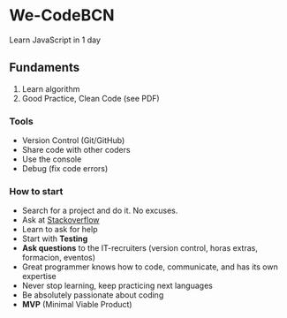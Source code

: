 # We-CodeBCN
Learn JavaScript in 1 day

## Fundaments
1) Learn algorithm
2) Good Practice, Clean Code (see PDF)

### Tools
- Version Control (Git/GitHub)
- Share code with other coders
- Use the console
- Debug (fix code errors)

### How to start
- Search for a project and do it. No excuses.
- Ask at [Stackoverflow](https://www.stackoverflow.com)
- Learn to ask for help
- Start with __Testing__
- __Ask questions__ to the IT-recruiters (version control, horas extras, formacion, eventos) 
- Great programmer knows how to code, communicate, and has its own expertise
- Never stop learning, keep practicing next languages
- Be absolutely passionate about coding
- __MVP__ (Minimal Viable Product)
